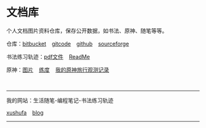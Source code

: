 # 文档库

个人文档图片资料仓库，保存公开数据，如书法、原神、随笔等等。


仓库：[bitbucket]( https://bitbucket.org/xu12345/document ) &ensp; [gitcode]( https://gitcode.net/xu180/document ) &ensp; [github]( https://github.com/scott180/document-article.git ) &ensp; [sourceforge]( https://sourceforge.net/p/xdocument/code/ci/master/tree/ )


书法练习轨迹：[pdf文件]( https://gitcode.net/xu180/document/-/tree/master/pdf ) &ensp; [ReadMe]( https://xyqin.coding.net/public/my/calligraphy/git/files )


原神：[图片]( https://bitbucket.org/xu12345/document/src/master/imgs/yuanshen/ ) &ensp; [练度]( https://sourceforge.net/p/xdocument/code/ci/master/tree/imgs/yuanshen/%E6%88%91%E7%9A%84/20230909/ ) &ensp; [我的原神旅行观测记录]( https://gitcode.net/xu180/document/-/blob/master/article/%E9%9A%8F%E7%AC%94/%E6%88%91%E7%9A%84%E5%8E%9F%E7%A5%9E%E6%97%85%E8%A1%8C%E8%A7%82%E6%B5%8B%E8%AE%B0%E5%BD%95.md )

<br>

---


我的网站：生活随笔-编程笔记-书法练习轨迹


[xushufa]( https://xushufa.cn ) &ensp; [blog]( https://vuepress-blog.xushufa.cn )

***




